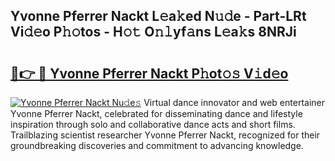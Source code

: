 ## Yvonne Pferrer Nackt L𝚎a𝚔ed N𝚞𝚍e - Part-LRt Vi𝚍𝚎o P𝚑𝚘tos - H𝚘𝚝 O𝚗𝚕yf𝚊ns L𝚎a𝚔s 8NRJi

# <h2><a href="http://kf6vrwd.oniu.top/?m=Yvonne+Pferrer+Nackt">🔗👉 🔴 Yvonne Pferrer Nackt P𝚑ot𝚘𝚜 V𝚒d𝚎o</a></h2>

[![Yvonne Pferrer Nackt Nu𝚍e𝚜](https://i.imgur.com/0qMVB7G.gif)](http://kf6vrwd.oniu.top/?m=Yvonne+Pferrer+Nackt)
Virtual dance innovator and web entertainer Yvonne Pferrer Nackt, celebrated for disseminating dance and lifestyle inspiration through solo and collaborative dance acts and short films. Trailblazing scientist researcher Yvonne Pferrer Nackt, recognized for their groundbreaking discoveries and commitment to advancing knowledge.  
